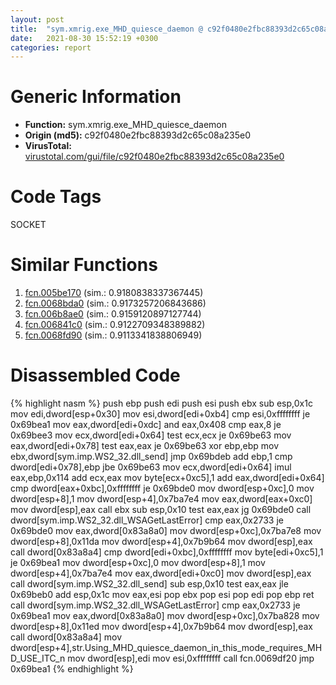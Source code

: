 ```yaml
---
layout: post
title:  "sym.xmrig.exe_MHD_quiesce_daemon @ c92f0480e2fbc88393d2c65c08a235e0"
date:   2021-08-30 15:52:19 +0300
categories: report
---
```


# Generic Information
- **Function:** sym.xmrig.exe\_MHD\_quiesce\_daemon
- **Origin (md5):** c92f0480e2fbc88393d2c65c08a235e0
- **VirusTotal:** [virustotal.com/gui/file/c92f0480e2fbc88393d2c65c08a235e0][virustotal_ref]

# Code Tags
<span class="tag" id="SOCKET">SOCKET</span>


# Similar Functions

1. [fcn.005be170][similar_1_ref] (sim.: 0.9180838337367445)
2. [fcn.0068bda0][similar_2_ref] (sim.: 0.9173257206843686)
3. [fcn.006b8ae0][similar_3_ref] (sim.: 0.9159120897127744)
4. [fcn.006841c0][similar_4_ref] (sim.: 0.9122709348389882)
5. [fcn.0068fd90][similar_5_ref] (sim.: 0.9113341838806949)


# Disassembled Code

{% highlight nasm %}
push ebp
push edi
push esi
push ebx
sub esp,0x1c
mov edi,dword[esp+0x30]
mov esi,dword[edi+0xb4]
cmp esi,0xffffffff
je 0x69bea1
mov eax,dword[edi+0xdc]
and eax,0x408
cmp eax,8
je 0x69bee3
mov ecx,dword[edi+0x64]
test ecx,ecx
je 0x69be63
mov eax,dword[edi+0x78]
test eax,eax
je 0x69be63
xor ebp,ebp
mov ebx,dword[sym.imp.WS2_32.dll_send]
jmp 0x69bdeb
add ebp,1
cmp dword[edi+0x78],ebp
jbe 0x69be63
mov ecx,dword[edi+0x64]
imul eax,ebp,0x114
add ecx,eax
mov byte[ecx+0xc5],1
add eax,dword[edi+0x64]
cmp dword[eax+0xbc],0xffffffff
je 0x69bde0
mov dword[esp+0xc],0
mov dword[esp+8],1
mov dword[esp+4],0x7ba7e4
mov eax,dword[eax+0xc0]
mov dword[esp],eax
call ebx
sub esp,0x10
test eax,eax
jg 0x69bde0
call dword[sym.imp.WS2_32.dll_WSAGetLastError]
cmp eax,0x2733
je 0x69bde0
mov eax,dword[0x83a8a0]
mov dword[esp+0xc],0x7ba7e8
mov dword[esp+8],0x11da
mov dword[esp+4],0x7b9b64
mov dword[esp],eax
call dword[0x83a8a4]
cmp dword[edi+0xbc],0xffffffff
mov byte[edi+0xc5],1
je 0x69bea1
mov dword[esp+0xc],0
mov dword[esp+8],1
mov dword[esp+4],0x7ba7e4
mov eax,dword[edi+0xc0]
mov dword[esp],eax
call dword[sym.imp.WS2_32.dll_send]
sub esp,0x10
test eax,eax
jle 0x69beb0
add esp,0x1c
mov eax,esi
pop ebx
pop esi
pop edi
pop ebp
ret 
call dword[sym.imp.WS2_32.dll_WSAGetLastError]
cmp eax,0x2733
je 0x69bea1
mov eax,dword[0x83a8a0]
mov dword[esp+0xc],0x7ba828
mov dword[esp+8],0x11ed
mov dword[esp+4],0x7b9b64
mov dword[esp],eax
call dword[0x83a8a4]
mov dword[esp+4],str.Using_MHD_quiesce_daemon_in_this_mode_requires_MHD_USE_ITC_n
mov dword[esp],edi
mov esi,0xffffffff
call fcn.0069df20
jmp 0x69bea1
{% endhighlight %}


[similar_1_ref]: /report/fcn.005be170@c92f0480e2fbc88393d2c65c08a235e0
[similar_2_ref]: /report/fcn.0068bda0@c92f0480e2fbc88393d2c65c08a235e0
[similar_3_ref]: /report/fcn.006b8ae0@c92f0480e2fbc88393d2c65c08a235e0
[similar_4_ref]: /report/fcn.006841c0@c92f0480e2fbc88393d2c65c08a235e0
[similar_5_ref]: /report/fcn.0068fd90@c92f0480e2fbc88393d2c65c08a235e0
[virustotal_ref]: https://www.virustotal.com/gui/file/c92f0480e2fbc88393d2c65c08a235e0